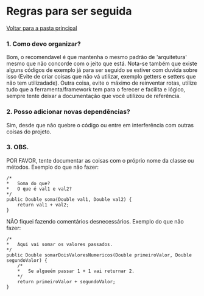 # Regras para ser seguida

[Voltar para a pasta principal](https://github.com/ItaloMiguel/cursinho)

### 1. Como devo organizar?
Bom, o recomendavel é que mantenha o mesmo padrão de 'arquitetura' mesmo que não concorde com o jeito que está. Nota-se também que existe alguns códigos de exemplo já para ser seguido se estiver com duvida sobre isso (Evite de criar coisas que não vá utilizar, exemplo getters e setters que não tem utilizadade). Outra coisa, evite o máximo de reinventar rotas, utilize tudo que a ferramenta/framework tem para o ferecer e facilita e lógico, sempre tente deixar a documentação que você utilizou de referência.

### 2. Posso adicionar novas dependências?
Sim, desde que não quebre o código ou entre em interferência com outras coisas do projeto.

### 3. OBS.
POR FAVOR, tente documentar as coisas com o próprio nome da classe ou métodos. Exemplo do que não fazer:

    /*  
    *   Soma do que?
    *   O que é val1 e val2?
    */
    public Double soma(Double val1, Double val2) {
        return val1 + val2;
    }

NÃO fiquei fazendo comentários desnecessários. Exemplo do que não fazer:
    
    
    /* 
    *   Aqui vai somar os valores passados.
    */
    public Double somarDoisValoresNumericos(Double primeiroValor, Double segundoValor) {
        /* 
        *   Se algueém passar 1 + 1 vai returnar 2.
        */
        return primeiroValor + segundoValor;
    }